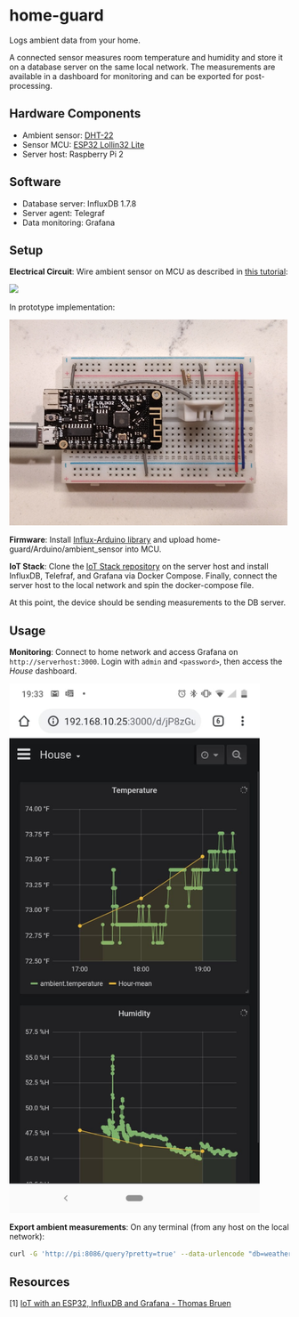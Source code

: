 # home-guard
Logs ambient data from your home.

A connected sensor measures room temperature and humidity and store it on a database server on the same local network.
The measurements are available in a dashboard for monitoring and can be exported for post-processing.

## Hardware Components

- Ambient sensor: [DHT-22](https://www.sparkfun.com/datasheets/Sensors/Temperature/DHT22.pdf)
- Sensor MCU: [ESP32 Lollin32 Lite](https://wiki.wemos.cc/products:lolin32:lolin32_lite)
- Server host: Raspberry Pi 2

## Software

- Database server: InfluxDB 1.7.8
- Server agent: Telegraf
- Data monitoring: Grafana

## Setup

**Electrical Circuit**: Wire ambient sensor on MCU as described in [this tutorial](https://howtomechatronics.com/tutorials/arduino/dht11-dht22-sensors-temperature-and-humidity-tutorial-using-arduino/):

![](https://howtomechatronics.com/wp-content/uploads/2016/01/DHT22-DHT11-Circuit-Schematics.png)

In prototype implementation:

<img src="img/device.jpg" width="500" />

**Firmware**: Install [Influx-Arduino library](https://github.com/teebr/Influx-Arduino) and upload home-guard/Arduino/ambient_sensor into MCU.

**IoT Stack**: Clone the [IoT Stack repository](https://github.com/gcgarner/IOTstack) on the server host and install InfluxDB, Telefraf, and Grafana via Docker Compose. Finally, connect the server host to the local network and spin the docker-compose file.

At this point, the device should be sending measurements to the DB server.

## Usage

**Monitoring**: Connect to home network and access Grafana on `http://serverhost:3000`. Login with `admin` and `<password>`, then access the *House* dashboard.

<img src="img/dashboard.jpeg" width="450" />

**Export ambient measurements**: On any terminal (from any host on the local network):

```bash
curl -G 'http://pi:8086/query?pretty=true' --data-urlencode "db=weather" --data-urlencode 'q=SELECT * FROM "ambient"' -H "Accept: application/csv"
```

## Resources

[1] [IoT with an ESP32, InfluxDB and Grafana - Thomas Bruen](https://medium.com/@teebr/iot-with-an-esp32-influxdb-and-grafana-54abc9575fb2)
